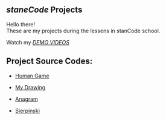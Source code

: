 ## *staneCode* Projects
Hello there!\
These are my projects during the lessens in stanCode school.

Watch my *[DEMO VIDEOS](https://drive.google.com/drive/folders/1Gi3bn9qPW_gR0ISyGzVPLd5Bztdvd7rF?usp=sharing)*

## Project Source Codes:
* [Human Game](https://drive.google.com/file/d/1AtkL8MnjFDd_Kg6vYiNn3Lh41Ml2rjRy/view?usp=sharing)

* [My Drawing](https://drive.google.com/file/d/1q85PH483pJWoG3TQruiJZIir3SVpxT64/view?usp=sharing)

* [Anagram](https://drive.google.com/file/d/1fQdK5YuVDD62V8qF21Xso8MQ3gpuYLam/view?usp=sharing)

* [Sierpinski](https://drive.google.com/file/d/1MPvGIi02P-Z4B1BV-Fn3enxDPsVuXLwf/view?usp=sharing)

